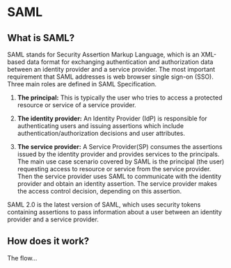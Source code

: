 # SAML

## What is SAML?

SAML stands for Security Assertion Markup Language, which is an XML-based data format for exchanging authentication and authorization data between an identity provider and a service provider. The most important requirement that SAML addresses is web browser single sign-on (SSO). Three main roles are defined in SAML Specification.

1. **The principal:** This is typically the user who tries to access a protected resource or service of a service provider.

2. **The identity provider:** An Identity Provider (IdP) is responsible for authenticating users and issuing assertions which include authentication/authorization decisions and user attributes.

3. **The service provider:** A Service Provider(SP) consumes the assertions issued by the identity provider and provides services to the principals.
The main use case scenario covered by SAML is the principal (the user) requesting access to resource or service from the service provider. Then the service provider uses SAML to communicate with the identity provider and obtain an identity assertion. The service provider makes the access control decision, depending on this assertion.

SAML 2.0 is the latest version of SAML, which uses security tokens containing assertions to pass information about a user between an identity provider and a service provider.

## How does it work?

The flow... 